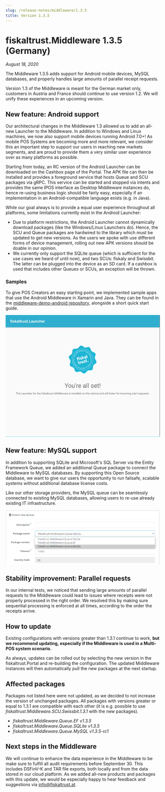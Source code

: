 ```yaml
---
slug: /release-notes/middleware/1.3.5
title: Version 1.3.5
---
```


# fiskaltrust.Middleware 1.3.5 (Germany)
_August 18, 2020_

The Middleware 1.3.5 adds support for Android mobile devices, MySQL databases, and properly handles large amounts of parallel receipt requests.

<div class="alert alert--warning" role="alert">Version 1.3 of the Middleware is meant for the German market only, customers in Austria and France should continue to use version 1.2. We will unify these experiences in an upcoming version.</div>

## New feature: Android support
Our architectural changes in the Middleware 1.3 allowed us to add an all-new Launcher to the Middleware. In addition to Windows and Linux machines, we now also support mobile devices running Android 7.0+! As mobile POS Systems are becoming more and more relevant, we consider this an important step to support our users in reaching new markets segments, and are proud to provide them a very similar user experience over as many platforms as possible.

Starting from today, an RC version of the Android Launcher can be downloaded on the Cashbox page of the Portal. The APK file can then be installed and provides a foreground service that hosts Queue and SCU packages via gRPC. This service can be started and stopped via intents and provides the same IPOS interface as Desktop Middleware instances do, hence re-using business logic should be fairly easy, especially if an implementation in an Android-compatible language exists (e.g. in Java).

While our goal always is to provide a equal user experience throughout all platforms, some limitations currently exist in the Android Launcher:
- Due to platform restrictions, the Android Launcher cannot dynamically download packages (like the Windows/Linux Launchers do). Hence, the SCU and Queue packages are hardwired to the library which must be updated to get new versions. As the users we spoke with use different forms of device management, rolling out new APK versions should be doable in our opinion.
- We currently only support the SQLite queue (which is sufficient for the use cases we heard of until now), and two SCUs: fiskaly and Swissbit. The latter can be plugged into the device as an SD card. If a cashbox is used that includes other Queues or SCUs, an exception will be thrown.

### Samples
To give POS Creators an easy starting point, we implemented sample apps that use the Android Middleware in Xamarin and Java. They can be found in the [middleware-demo-android repository](https://github.com/fiskaltrust/middleware-demo-android), alongside a short quick start guide.


![android](images/1.3.5/android.png)

## New feature: MySQL support
In addition to supporting SQLite and Microsoft's SQL Server via the Entity Framework Queue, we added an additional Queue package to connect the Middleware to MySQL databases. By supporting this Open Source database, we want to give our users the opportunity to run failsafe, scalable systems without additional database license costs. 

Like our other storage providers, the MySQL queue can be seamlessly connected to existing MySQL databases, allowing users to re-use already existing IT infrastructure. 

![mysql](images/1.3.5/mysql.png)

## Stability improvement: Parallel requests
In our internal tests, we noticed that sending large amounts of parallel requests to the Middleware could lead to issues where receipts were not properly processed in the right order. We resolved this by making sure sequential processing is enforced at all times, according to the order the receipts arrive.

## How to update
Existing configurations with versions greater than 1.3.1 continue to work, **but we recommend updating, especially if the Middleware is used in a Multi-POS system scenario.**

As always, updates can be rolled out by selecting the new version in the fiskaltrust.Portal and re-building the configuration. The updated Middleware instances will then automatically pull the new packages at the next startup.

## Affected packages
Packages not listed here were not updated, as we decided to not increase the version of unchanged packages. All packages with versions greater or equal to 1.3.1 are compatible with each other (it is e.g. possible to use _fiskaltrust.Middleware.SCU.Swissbit.1.3.1_ with the new packages).

- _fiskaltrust.Middleware.Queue.EF v1.3.5_
- _fiskaltrust.Middleware.Queue.SQLite v1.3.5_
- _fiskaltrust.Middleware.Queue.MySQL v1.3.5-rc1_

## Next steps in the Middleware
We will continue to enhance the data experience in the Middleware to be make sure to fulfill all audit requirements before September 30. This includes DSFinV-K and TAR file exports, both locally and from the data stored in our cloud platform. As we added all-new products and packages with this update, we would be especially happy to hear feedback and suggestions via [info@fiskaltrust.at](mailto:info@fiskaltrust.at).
